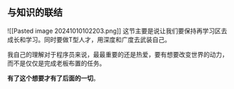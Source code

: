 ## 与知识的联结
![[Pasted image 20241010102203.png]]
这节主要是说让我们要保持再学习区去成长和学习。同时要做T型人才，用深度和广度去武装自己。

我自己的理解对于程序员来说，最最重要的还是热爱，要有想要改变世界的动力，而不是仅仅是完成老板布置的任务。

**有了这个想要才有了后面的一切**。
